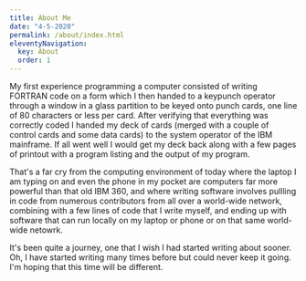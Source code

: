```yaml
---
title: About Me
date: "4-5-2020"
permalink: /about/index.html
eleventyNavigation:
  key: About
  order: 1
---
```

My first experience programming a computer consisted of writing FORTRAN code on a form which I then handed to a keypunch operator through a window in a glass partition to be keyed onto punch cards, one line of 80 characters or less per card. After verifying that everything was correctly coded I handed my deck of cards (merged with a couple of control cards and some data cards) to the system operator of the IBM mainframe.  If all went well I would get my deck back along with a few pages of printout with a program listing and the output of my program.

That's a far cry from the computing environment of today where the laptop I am typing on and even the phone in my pocket are computers far more powerful than that old IBM 360, and where writing software involves pullling in code from numerous contributors from all over a world-wide network, combining with a few lines of code that I write myself, and ending up with software that can run locally on my laptop or phone or on that same world-wide netowrk.

It's been quite a journey, one that I wish I had started writing about sooner.  Oh, I have started writing many times before but could never keep it going.  I'm hoping that this time will be different. 

